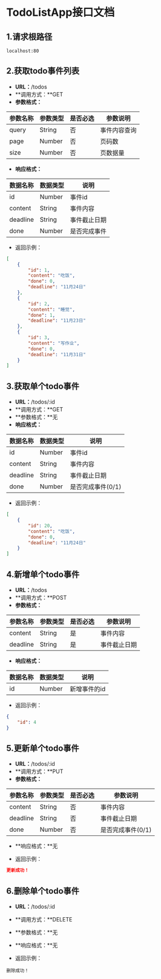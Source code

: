 # TodoListApp接口文档

## 1.请求根路径

```
localhost:80
```



## 2.获取todo事件列表

- **URL：**/todos
- **调用方式：**GET
- **参数格式：**

| 参数名称 | 参数类型 | 是否必选 | 参数说明     |
| -------- | -------- | -------- | ------------ |
| query    | String   | 否       | 事件内容查询 |
| page     | Number   | 否       | 页码数       |
| size     | Number   | 否       | 页数据量     |

- **响应格式：**

| 数据名称 | 数据类型 | 说明         |
| -------- | -------- | ------------ |
| id       | Number   | 事件id       |
| content  | String   | 事件内容     |
| deadline | String   | 事件截止日期 |
| done     | Number   | 是否完成事件 |

- 返回示例：

```json
[
    {
        "id": 1,
        "content": "吃饭",
        "done": 0,
        "deadline": "11月24日"
    },
    {
        "id": 2,
        "content": "睡觉",
        "done": 1,
        "deadline": "11月23日"
    },
    {
        "id": 3,
        "content": "写作业",
        "done": 0,
        "deadline": "11月31日"
    }
]
```



## 3.获取单个todo事件

- **URL：**/todos/:id
- **调用方式：**GET
- **参数格式：**无
- **响应格式：**

| 数据名称 | 数据类型 | 说明              |
| -------- | -------- | ----------------- |
| id       | Number   | 事件id            |
| content  | String   | 事件内容          |
| deadline | String   | 事件截止日期      |
| done     | Number   | 是否完成事件(0/1) |

- 返回示例：

```json
[
    {
        "id": 20,
        "content": "吃饭",
        "done": 0,
        "deadline": "11月24日"
    }
]
```



## 4.新增单个todo事件

- **URL：**/todos
- **调用方式：**POST
- **参数格式：**

| 参数名称 | 参数类型 | 是否必选 | 参数说明     |
| -------- | -------- | -------- | ------------ |
| content  | String   | 是       | 事件内容     |
| deadline | String   | 是       | 事件截止日期 |

- **响应格式：**

| 数据名称 | 数据类型 | 说明         |
| -------- | -------- | ------------ |
| id       | Number   | 新增事件的id |

- 返回示例：

```json
{
    "id": 4
}
```



## 5.更新单个todo事件

- **URL：**/todos/:id
- **调用方式：**PUT
- **参数格式：**

| 参数名称 | 参数类型 | 是否必选 | 参数说明          |
| -------- | -------- | -------- | ----------------- |
| content  | String   | 否       | 事件内容          |
| deadline | String   | 否       | 事件截止日期      |
| done     | Number   | 否       | 是否完成事件(0/1) |

- **响应格式：**无

- 返回示例：

```json
更新成功！
```



## 6.删除单个todo事件

- **URL：**/todos/:id
- **调用方式：**DELETE
- **参数格式：**无

- **响应格式：**无

- 返回示例：

```
删除成功！
```















